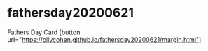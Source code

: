 # fathersday20200621
Fathers Day Card
[button url="https://ollycohen.github.io/fathersday20200621/margin.html"]
